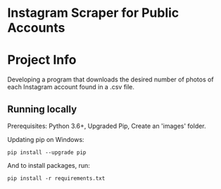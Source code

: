 # Instagram Scraper for Public Accounts

# Project Info

Developing a program that downloads the desired number of photos of each Instagram account found in a .csv file.

## Running locally

Prerequisites: Python 3.6+, Upgraded Pip, Create an 'images' folder.

Updating pip on Windows:

```
pip install --upgrade pip
```

And to install packages, run:

```
pip install -r requirements.txt
```
